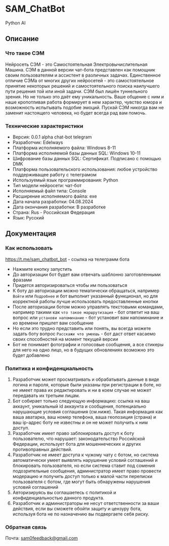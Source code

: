 # SAM_ChatBot
Python AI

## Описание

### Что такое СЭМ

Нейросеть СЭМ - это Самостоятельная Электровычислительная Машина. СЭМ в данной версии чат-бота представлен как помощник своим пользователям и ассистент в различных задачах. Единственное отличие СЭМа от многих других нейросетей - это самостоятельное принятие некоторых решений и самостоятельного поиска наилучшего пути решения той или иной задачи. СЭМ был лишён туннельного зрения. Но не только это даёт ему уникальность. Ваше общение с ним и наше кропотливая работа формирует в нем характер, чувство юмора и возможность испытывать подобие эмоций. Пускай СЭМ никогда вам не заменит настоящего человека, но будет всегда рад вам помочь.

### Технические характеристики

* Версия: 0.0.1 alpha chat-bot telegram  
* Разработчик: Edelways  
* Платформа исполняемого файла: Windows 8-11  
* Платформа исполняемой базы данных SQL: Windows 10-11  
* Шифрование базы данных SQL: Сертификат. Подписано с помощью DMK  
* Платформа пользовательского использования: любое устройство поддерживащее работу с телеграмом  
* Используемый язык программирования: Python  
* Тип модели нейросети: чат-бот  
* Исполняемый файл типа: Console  
* Расширение исполняемого файла: exe  
* Дата начала разработки: 04.08.2024  
* Дата окончания разработки: В разработке  
* Страна: Rus - Российская Федерация  
* Язык: Русский  

## Документация

### Как использовать 

https://t.me/sam_chatbot_bot - ссылка на телеграмм бота

- Нажмите кнопку запустить  
- До авторизации бот будет вам отвечать шаблонно заготовленными фразами  
- Придется авторизироваться чтобы им пользоваться  
- К боту до авторизации можно тематически обращаться, например `Войти` или `Подробнее` и бот выполнит указанный функционал, но для корректной работы лучше использовать предоставленные кнопки  
- После авторизации ботом можно управлять текстовыми командами, например такими как `что такое маршрутизация` - бот ответит на ваш вопрос или `установи напоминание` - бот установит вам напоминание и ко времени пришлет вам сообщение  
- Но если это трудно представить или понять, вы всегда можете задать боту вопрос `Расскажи что умеешь` - бот даст ответ касаемо своих способностей на момент текущей версии
- Бот не понимает фотографии и голосовые сообщения, а все стикеры для него на одно лицо, но в будущих обновлениях возможно это будет добавлено

### Политика и конфиденциальность 

1. Разработчик может просматривать и обрабатывать данные в виде логина и пароля, которые были указаны при регистрации в боте, но не имеет права их редактировать и ни в коем случае не может передавать их третьим лицам.
2. Бот собирает только следующую информацию: ссылка на ваш аккаунт, уникальный id аккаунта и сообщения, потенциально нарушающие условия соглашения (см.ниже). Такая информация как ваша аватарка, ваш номер телефона, ваша геопозиция (страна) и ваш ip-адрес боту не известны и он не может получить к ним доступ.
3. Разработчик имеет право заблокировать доступ к боту пользователю, что нарушает: законодательство Российской Федерации, использует бота для мошеннеческих и других противоправных действий.
4. Разработчик не имеет доступа к чужому чату с ботом, но система автоматически умеет выявлять нарушение условий соглашений и блокировать пользователя, но если система ставит под сомения подозрительные сообщения, администратор имеет право провести модерацию и получить доступ только к малой части переписки пользователя с ботом, где могут быть обнаружены нарушения условий соглашений
5. Авторизируясь вы соглашаетесь с политикой и конфиденциальностью данного продукта.
6. Разработчик и администраторы не несут ответственности за ваши действия, если вы сможете обойти защиту и цензуру бота, используя бота не по назначению вы подвергаете себя риску.

### Обратная связь

Почта: sam0feedback@gmail.com
